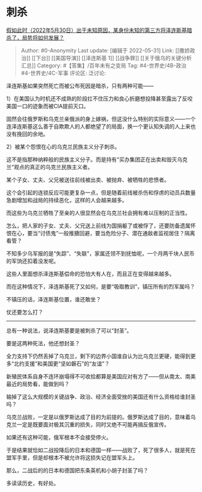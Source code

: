 # 刺杀
[假如此时（2022年5月30日）出于未知原因，某身份未知的第三方将泽连斯基暗杀了，局势将如何发展？](https://www.zhihu.com/question/535247142/answer/2508733807)

> Author: #0-Anonymity
> Last update: [编辑于 2022-05-31]
> Link: [[撒娇政治]] [[下台]] [[美国导演]] [[泽连斯基 1]] [[战争罪]] [[关于俄乌的关键分析汇总]]
> Category: #【答集】/百年未有之变局
> Tag: #4-世界史/4B-政治 #4-世界史/4C-军事
> 评论区:
> 泛讨论:

泽连斯基如果突然死亡而被公布死因是暗杀，只有两种可能——

1）在美国认为时机还不成熟的阶段扛不住压力和良心折磨想投降甚至露出了反咬美国一口的迹象而被CIA提前灭口。

固然会往俄罗斯和乌克兰亲俄派的身上嫁祸，但这没什么特别的实际意义——一个连泽连斯基这么善于自欺欺人的人都绝望了的局面，换一个更认知失调的人上来也没有挽回的余地。

2）被某个怨恨在心的乌克兰民族主义分子刺杀。

这不是指那种纳粹般的民族主义分子。而是持有“买办集团正在出卖和毁灭乌克兰”观点的真正的乌克兰民族主义者。

某个子女、丈夫、父兄被送往前线被出卖、被抛弃、被牺牲的悲愤者。

这个会引起的连锁反应可能更复杂一点，但是随着前线被杀伤和俘虏的动员兵数量急剧增加和战局的持续恶化，这样的人会越来越多。

而这些为乌克兰牺牲了至亲的人很显然会在乌克兰社会拥有难以压制的正当性。

怎么，把人家的子女、丈夫、父兄送上前线为国捐躯了或被俘了，还要防备遗属怀恨在心，要当“讨债鬼”一般推搪回避，要当危险分子、潜在通敌者监视居住？隔离看管？

不知多少乌军报的是“失踪”、“失联”，家属还领不到抚恤呢，一个月两千块人民币的军饷还扣着没发呢。

这些人里面想杀泽连斯基偿命的恐怕大有人在，而且正在变得越来越多。

而在这种情况下，泽连斯基死了又如何，是要“吸取教训”，镇压所有的烈军属吗？

不镇压的话，泽连斯基位置，谁还敢坐？

仗还要怎么打？

---

总有一种说法，说泽连斯基要是被刺杀了可以“封圣”。

要是这两种死法，他还想封圣？

全力支持下仍然丢掉了乌克兰，剩下的边界小国谁自认为比乌克兰更硬，能得到更多“北约支援”和美国更“坚如磐石”的“友谊”？

新殖民体系自身不连环崩塌得不可收拾都算是美国应对有方了——但从南太、南美最近的局势看，能做到吗？

输掉了这么大规模的关键战争、政治、经济全面受挫的美国还有什么资格给谁封圣吗？

乌克兰战败，一定是以俄罗斯达成了目的为前提的。俄罗斯达成了目的，意味着乌克兰一定是既要面对极其沉重的损失，同时又绝不可能再搞反俄宣传。

如果还有这种可能，俄军根本不会接受停火。

于是结果就恰如二战投降后的日本和德国一样——战败了，死了很多人，就是死在盟军手里，但是却根本不被允许将这损失记在盟军头上。

那么，二战后的的日本和德国把东条英机和小胡子封圣了吗？

多读读历史，有好处。
